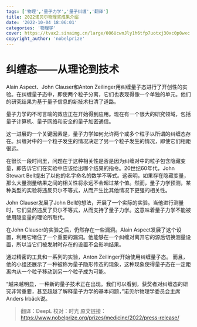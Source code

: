```yaml
---
tags: ['物理','量子力学','量子纠缠','翻译']
title: 2022诺贝尔物理奖成果介绍
date: '2022-10-04 18:06:01'
categories: '物理学'
cover: https://tvax2.sinaimg.cn/large/006UcwnJly1h6tfp7uotxj30xc0p0wxc.jpg
copyright_author: 'nobelprize'
---
```



# 纠缠态——从理论到技术

Alain Aspect、John Clauser和Anton Zeilinger用纠缠量子态进行了开创性的实验。在纠缠量子态中，即使两个粒子分离，它们也表现得像一个单独的单元。他们的研究结果为基于量子信息的新技术扫清了道路。

量子力学的不可言喻的效应正在开始得到应用。现在有一个很大的研究领域，包括量子计算机、量子网络和安全的量子加密通信。

这一进展的一个关键因素是，量子力学如何允许两个或多个粒子以所谓的纠缠态存在。纠缠对中的一个粒子发生的情况决定了另一个粒子发生的情况，即使它们相距很远。

在很长一段时间里，问题在于这种相关性是否是因为纠缠对中的粒子包含隐藏变量，即告诉它们在实验中应该给出哪个结果的指令。20世纪60年代，John Stewart Bell提出了以他的名字命名的数学不等式。这表明，如果存在隐藏变量，那么大量测量结果之间的相关性将永远不会超过某个值。然而，量子力学预测，某种类型的实验将违反贝尔不等式，从而产生比其他情况下更强的相关性。

John Clauser发展了John Bell的想法，开展了一个实际的实验。当他进行测量时，它们显然违反了贝尔不等式，从而支持了量子力学。这意味着量子力学不能被使用隐变量的理论所取代。

在John Clauser的实验之后，仍然存在一些漏洞。Alain Aspect发展了这个设置，利用它堵住了一个重要的漏洞。他能够在一个纠缠对离开它的源后切换测量设置，所以当它们被发射时存在的设置不会影响结果。

通过精密的工具和一系列的实验，Anton Zeilinger开始使用纠缠量子态。 而且，他的小组还展示了一种被称为量子隐形传态的现象，这种现象使得量子态在一定距离内从一个粒子移动到另一个粒子成为可能。

“越来越明显，一种新的量子技术正在出现。我们可以看到，获奖者对纠缠态的研究非常重要，甚至超越了解释量子力学的基本问题，”诺贝尔物理学委员会主席Anders Irbäck说。



> 翻译：DeepL
校对：时光
原文链接：https://www.nobelprize.org/prizes/medicine/2022/press-release/
